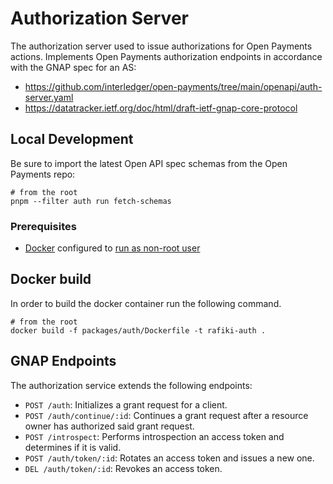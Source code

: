 # Authorization Server

The authorization server used to issue authorizations for Open Payments actions.
Implements Open Payments authorization endpoints in accordance with the GNAP spec for an AS:

- https://github.com/interledger/open-payments/tree/main/openapi/auth-server.yaml
- https://datatracker.ietf.org/doc/html/draft-ietf-gnap-core-protocol

## Local Development

Be sure to import the latest Open API spec schemas from the Open Payments repo:

```shell
# from the root
pnpm --filter auth run fetch-schemas
```

### Prerequisites

- [Docker](https://docs.docker.com/engine/install/) configured to [run as non-root user](https://docs.docker.com/engine/install/linux-postinstall/#manage-docker-as-a-non-root-user)

## Docker build

In order to build the docker container run the following command.

```shell
# from the root
docker build -f packages/auth/Dockerfile -t rafiki-auth .
```

## GNAP Endpoints

The authorization service extends the following endpoints:

- `POST /auth`: Initializes a grant request for a client.
- `POST /auth/continue/:id`: Continues a grant request after a resource owner has authorized said grant request.
- `POST /introspect`: Performs introspection an access token and determines if it is valid.
- `POST /auth/token/:id`: Rotates an access token and issues a new one.
- `DEL /auth/token/:id`: Revokes an access token.
